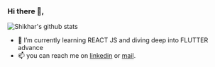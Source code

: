 ### Hi there 👋,

![Shikhar's github stats](https://github-readme-stats.vercel.app/api?username=shikharx06&show_icons=true&count_private=true&theme=radical)
<!--
**shikharx06/shikharx06** is a ✨ _special_ ✨ repository because its `README.md` (this file) appears on your GitHub profile.
-->
- 🌱 I’m currently learning REACT JS and diving deep into FLUTTER advance
- 📫 you can reach me on [linkedin](https://www.linkedin.com/in/shikharx06) or [mail](shikharswat64@gmail.com). 


